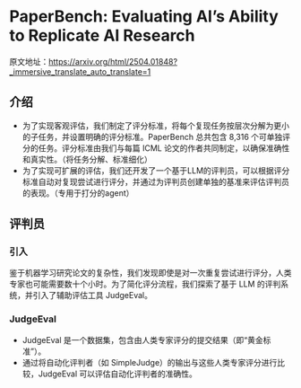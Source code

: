 # PaperBench: Evaluating AI’s Ability to Replicate AI Research
原文地址：https://arxiv.org/html/2504.01848?_immersive_translate_auto_translate=1

## 介绍
- 为了实现客观评估，我们制定了评分标准，将每个复现任务按层次分解为更小的子任务，并设置明确的评分标准。PaperBench 总共包含 8,316 个可单独评分的任务。评分标准由我们与每篇 ICML 论文的作者共同制定，以确保准确性和真实性。（将任务分解、标准细化）
- 为了实现可扩展的评估，我们还开发了一个基于LLM的评判员，可以根据评分标准自动对复现尝试进行评分，并通过为评判员创建单独的基准来评估评判员的表现。（专用于打分的agent）


## 评判员
### 引入
鉴于机器学习研究论文的复杂性，我们发现即使是对一次重复尝试进行评分，人类专家也可能需要数十个小时。为了简化评分流程，我们探索了基于 LLM 的评判系统，并引入了辅助评估工具 JudgeEval。
### JudgeEval
- JudgeEval 是一个数据集，包含由人类专家评分的提交结果（即“黄金标准”）。
- 通过将自动化评判者（如 SimpleJudge）的输出与这些人类专家评分进行比较，JudgeEval 可以评估自动化评判者的准确性。
